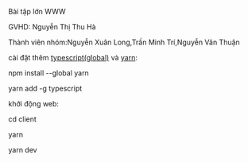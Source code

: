 Bài tập lớn WWW

GVHD: Nguyễn Thị Thu Hà

Thành viên nhóm:Nguyễn Xuân Long,Trần Minh Trí,Nguyễn Văn Thuận

cài đặt thêm [typescript(global)](https://www.typescriptlang.org/docs/) và [yarn](https://classic.yarnpkg.com/lang/en/docs/install/#windows-stable):

npm install --global yarn

yarn add -g typescript

khởi động web:

cd client

yarn

yarn dev
